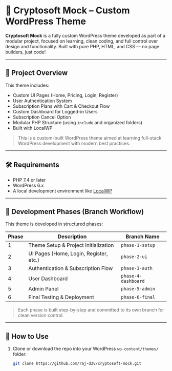 # 🧩 Cryptosoft Mock – Custom WordPress Theme

**Cryptosoft Mock** is a fully custom WordPress theme developed as part of a modular project, focused on learning, clean coding, and full control over design and functionality. Built with pure PHP, HTML, and CSS — no page builders, just code!

---

## 🚀 Project Overview

This theme includes:

- Custom UI Pages (Home, Pricing, Login, Register)
- User Authentication System
- Subscription Plans with Cart & Checkout Flow
- Custom Dashboard for Logged-in Users
- Subscription Cancel Option
- Modular PHP Structure (using `include` and organized folders)
- Built with LocalWP

> This is a custom-built WordPress theme aimed at learning full-stack WordPress development with modern best practices.


---

## 🛠️ Requirements

- PHP 7.4 or later
- WordPress 6.x
- A local development environment like [LocalWP](https://localwp.com)

---

## 🧪 Development Phases (Branch Workflow)

This theme is developed in structured phases:

| Phase | Description                             | Branch Name          |
|-------|-----------------------------------------|----------------------|
| 1     | Theme Setup & Project Initialization    | `phase-1-setup`      |
| 2     | UI Pages (Home, Login, Register, etc.)  | `phase-2-ui`         |
| 3     | Authentication & Subscription Flow      | `phase-3-auth`       |
| 4     | User Dashboard                          | `phase-4-dashboard`  |
| 5     | Admin Panel                             | `phase-5-admin`      |
| 6     | Final Testing & Deployment              | `phase-6-final`      |

> Each phase is built step-by-step and committed to its own branch for clean version control.

---

## 🧰 How to Use

1. Clone or download the repo into your WordPress `wp-content/themes/` folder:
   ```bash
   git clone https://github.com/raj-d3v/cryptosoft-mock.git



